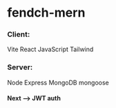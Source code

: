 # fendch-mern

### Client:

Vite React JavaScript Tailwind

### Server:

Node Express MongoDB mongoose

#### Next --> JWT auth

